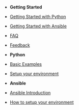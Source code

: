 - **Getting Started**
- [Getting Started with Python](posts/python-getting-started.md)
- [Getting Started with Ansible](posts/ansible-getting-started.md)
- [FAQ](faq.md)
- [Feedback](feedback.md)


- **Python**
- [Basic Examples](posts/python-basic-examples.md)
- [Setup your environment](samples/setup.md)


- **Ansible**
- [Ansible Introduction](samples/intro.md)
- [How to setup your environment](samples/setup.md)

